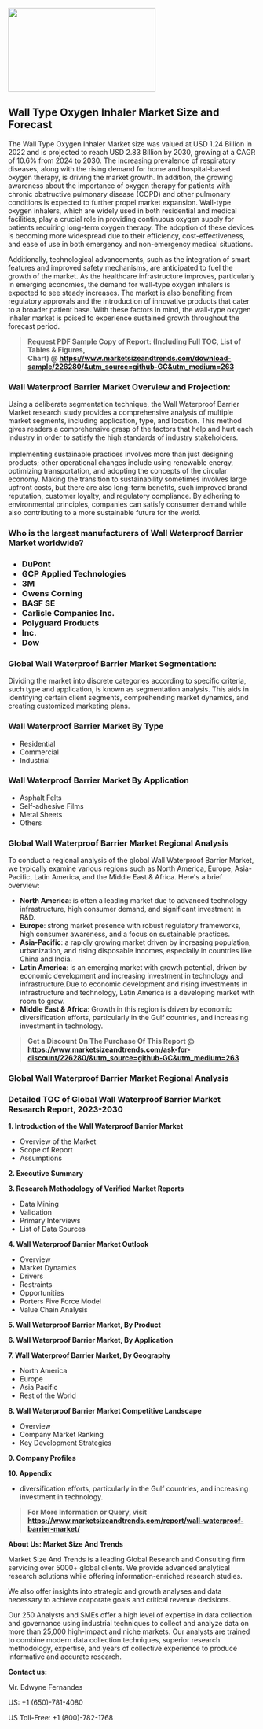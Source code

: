 <p><img class="alignnone size-medium wp-image-20088" src="https://ffe5etoiles.com/wp-content/uploads/2024/12/MST1-300x171.png" alt="" width="300" height="171" /></p><h2>Wall Type Oxygen Inhaler Market Size and Forecast</h2><p>The Wall Type Oxygen Inhaler Market size was valued at USD 1.24 Billion in 2022 and is projected to reach USD 2.83 Billion by 2030, growing at a CAGR of 10.6% from 2024 to 2030. The increasing prevalence of respiratory diseases, along with the rising demand for home and hospital-based oxygen therapy, is driving the market growth. In addition, the growing awareness about the importance of oxygen therapy for patients with chronic obstructive pulmonary disease (COPD) and other pulmonary conditions is expected to further propel market expansion. Wall-type oxygen inhalers, which are widely used in both residential and medical facilities, play a crucial role in providing continuous oxygen supply for patients requiring long-term oxygen therapy. The adoption of these devices is becoming more widespread due to their efficiency, cost-effectiveness, and ease of use in both emergency and non-emergency medical situations.</p><p>Additionally, technological advancements, such as the integration of smart features and improved safety mechanisms, are anticipated to fuel the growth of the market. As the healthcare infrastructure improves, particularly in emerging economies, the demand for wall-type oxygen inhalers is expected to see steady increases. The market is also benefiting from regulatory approvals and the introduction of innovative products that cater to a broader patient base. With these factors in mind, the wall-type oxygen inhaler market is poised to experience sustained growth throughout the forecast period.</p></p><blockquote id="" class=""><strong>Request PDF Sample Copy of Report: (Including Full TOC, List of Tables &amp; Figures, Chart)&nbsp;@&nbsp;<strong><a href="https://www.marketsizeandtrends.com/download-sample/226280/&utm_source=github-GC&utm_medium=263" target="_blank">https://www.marketsizeandtrends.com/download-sample/226280/&utm_source=github-GC&utm_medium=263</a></strong></strong></blockquote><h3 id="" class="">Wall Waterproof Barrier Market&nbsp;Overview and Projection:</h3><p id="" class="">Using a deliberate segmentation technique, the Wall Waterproof Barrier Market research study provides a comprehensive analysis of multiple market segments, including application, type, and location. This method gives readers a comprehensive grasp of the factors that help and hurt each industry in order to satisfy the high standards of industry stakeholders. <br /> <br />Implementing sustainable practices involves more than just designing products; other operational changes include using renewable energy, optimizing transportation, and adopting the concepts of the circular economy. Making the transition to sustainability sometimes involves large upfront costs, but there are also long-term benefits, such improved brand reputation, customer loyalty, and regulatory compliance. By adhering to environmental principles, companies can satisfy consumer demand while also contributing to a more sustainable future for the world.</p><h3 id="" class="">Who is the largest manufacturers of&nbsp;Wall Waterproof Barrier Market worldwide?</h3><h3 class=""><p><ul><li>DuPont </li><li> GCP Applied Technologies </li><li> 3M </li><li> Owens Corning </li><li> BASF SE </li><li> Carlisle Companies Inc. </li><li> Polyguard Products </li><li> Inc. </li><li> Dow</li></ul></p></h3><h3 id="" class="">Global&nbsp;Wall Waterproof Barrier Market Segmentation:</h3><p id="" class="">Dividing the market into discrete categories according to specific criteria, such type and application, is known as segmentation analysis. This aids in identifying certain client segments, comprehending market dynamics, and creating customized marketing plans.</p><h3 id="" class="">Wall Waterproof Barrier Market&nbsp;By Type</h3><p><p><ul><li>Residential</li><li> Commercial</li><li> Industrial</p></li></ul></p></p><h3 id="" class="">Wall Waterproof Barrier Market&nbsp;By Application</h3><p class=""><p><ul><li>Asphalt Felts</li><li> Self-adhesive Films</li><li> Metal Sheets</li><li> Others</li></ul></p></p><h3 id="" class="">Global Wall Waterproof Barrier Market Regional Analysis</h3><p id="" class="">To conduct a regional analysis of the global Wall Waterproof Barrier Market, we typically examine various regions such as North America, Europe, Asia-Pacific, Latin America, and the Middle East &amp; Africa. Here's a brief overview:</p><ul><li><strong>North America</strong>: is often a leading market due to advanced technology infrastructure, high consumer demand, and significant investment in R&amp;D.</li><li><strong>Europe</strong>: strong market presence with robust regulatory frameworks, high consumer awareness, and a focus on sustainable practices.</li><li><strong>Asia-Pacific</strong>: a rapidly growing market driven by increasing population, urbanization, and rising disposable incomes, especially in countries like China and India.</li><li><strong>Latin America</strong>: is an emerging market with growth potential, driven by economic development and increasing investment in technology and infrastructure.Due to economic development and rising investments in infrastructure and technology, Latin America is a developing market with room to grow.</li><li><strong>Middle East &amp; Africa</strong>: Growth in this region is driven by economic diversification efforts, particularly in the Gulf countries, and increasing investment in technology.</li></ul><blockquote id="" class=""><strong>Get a Discount On The Purchase Of This Report @ <strong><a href="https://www.marketsizeandtrends.com/ask-for-discount/226280/&utm_source=github-GC&utm_medium=263" target="_blank">https://www.marketsizeandtrends.com/ask-for-discount/226280/&utm_source=github-GC&utm_medium=263</a></strong></strong></blockquote><h3 id="" class="">Global Wall Waterproof Barrier Market Regional Analysis</h3><h3 id="" class="">Detailed TOC of Global Wall Waterproof Barrier Market Research Report, 2023-2030</h3><p id="" class=""><strong>1. Introduction of the Wall Waterproof Barrier Market</strong></p><ul><li>Overview of the Market</li><li>Scope of Report</li><li>Assumptions</li></ul><p id="" class=""><strong>2. Executive Summary</strong></p><p id="" class=""><strong>3. Research Methodology of Verified Market Reports</strong></p><ul><li>Data Mining</li><li>Validation</li><li>Primary Interviews</li><li>List of Data Sources</li></ul><p id="" class=""><strong>4. Wall Waterproof Barrier Market Outlook</strong></p><ul><li>Overview</li><li>Market Dynamics</li><li>Drivers</li><li>Restraints</li><li>Opportunities</li><li>Porters Five Force Model</li><li>Value Chain Analysis</li></ul><p id="" class=""><strong>5. Wall Waterproof Barrier Market, By Product</strong></p><p id="" class=""><strong>6. Wall Waterproof Barrier Market, By Application</strong></p><p id="" class=""><strong>7. Wall Waterproof Barrier Market, By Geography</strong></p><ul><li>North America</li><li>Europe</li><li>Asia Pacific</li><li>Rest of the World</li></ul><p id="" class=""><strong>8. Wall Waterproof Barrier Market Competitive Landscape</strong></p><ul><li>Overview</li><li>Company Market Ranking</li><li>Key Development Strategies</li></ul><p id="" class=""><strong>9. Company Profiles</strong></p><p id="" class=""><strong>10. Appendix</strong></p><ul><li>diversification efforts, particularly in the Gulf countries, and increasing investment in technology.</li></ul><blockquote id="" class=""><strong>For More Information or Query, visit <strong><strong><a href="https://www.marketsizeandtrends.com/report/wall-waterproof-barrier-market/" target="_blank">https://www.marketsizeandtrends.com/report/wall-waterproof-barrier-market/</a></strong></strong></strong></blockquote><p id="" class=""><strong>About Us: Market Size And Trends</strong></p><p id="" class="">Market Size And Trends is a leading Global Research and Consulting firm servicing over 5000+ global clients. We provide advanced analytical research solutions while offering information-enriched research studies.</p><p id="" class="">We also offer insights into strategic and growth analyses and data necessary to achieve corporate goals and critical revenue decisions.</p><p id="" class="">Our 250 Analysts and SMEs offer a high level of expertise in data collection and governance using industrial techniques to collect and analyze data on more than 25,000 high-impact and niche markets. Our analysts are trained to combine modern data collection techniques, superior research methodology, expertise, and years of collective experience to produce informative and accurate research.</p><p id="" class=""><strong>Contact us:</strong></p><p id="" class="">Mr. Edwyne Fernandes</p><p id="" class="">US: +1 (650)-781-4080</p><p id="" class="">US Toll-Free: +1 (800)-782-1768</p>
